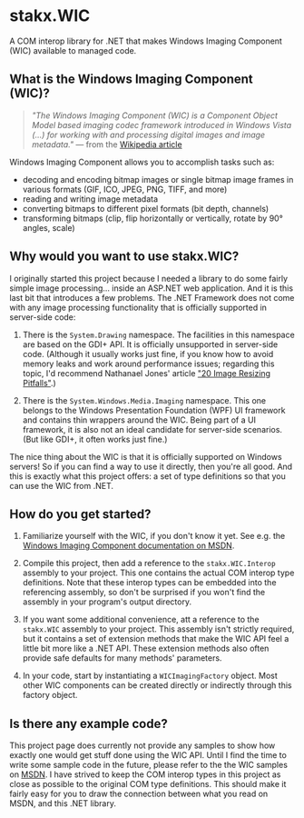 # stakx.WIC

A COM interop library for .NET that makes Windows Imaging Component (WIC) available to managed code.

## What is the Windows Imaging Component (WIC)?

> _"The Windows Imaging Component (WIC) is a Component Object Model based imaging codec framework
> introduced in Windows Vista (…) for working with and processing digital images and image metadata."_
> &mdash; from the [Wikipedia article](wikipedia)

 [wikipedia]: https://en.wikipedia.org/wiki/Windows_Imaging_Component

Windows Imaging Component allows you to accomplish tasks such as:

 * decoding and encoding bitmap images or single bitmap image frames in various formats (GIF, ICO, JPEG, PNG, TIFF, and more)
 * reading and writing image metadata
 * converting bitmaps to different pixel formats (bit depth, channels)
 * transforming bitmaps (clip, flip horizontally or vertically, rotate by 90° angles, scale)

## Why would you want to use stakx.WIC?

I originally started this project because I needed a library to do some fairly simple image processing…
inside an ASP.NET web application. And it is this last bit that introduces a few problems.
The .NET Framework does not come with any image processing functionality that is officially supported in server-side code:

 1. There is the `System.Drawing` namespace.
    The facilities in this namespace are based on the GDI+ API. It is officially unsupported in server-side code.
    (Although it usually works just fine, if you know how to avoid memory leaks and work around performance issues;
     regarding this topic, I'd recommend Nathanael Jones' article ["20 Image Resizing Pitfalls"][20-pitfalls].)
    
 2. There is the `System.Windows.Media.Imaging` namespace.
    This one belongs to the Windows Presentation Foundation (WPF) UI framework and contains thin wrappers around the WIC.
    Being part of a UI framework, it is also not an ideal candidate for server-side scenarios.
    (But like GDI+, it often works just fine.)

The nice thing about the WIC is that it is officially supported on Windows servers!
So if you can find a way to use it directly, then you're all good.
And this is exactly what this project offers: a set of type definitions so that you can use the WIC from .NET.

 [20-pitfalls]: http://www.nathanaeljones.com/blog/2009/20-image-resizing-pitfalls

## How do you get started?

 1. Familiarize yourself with the WIC, if you don't know it yet.
    See e.g. the [Windows Imaging Component documentation on MSDN][msdn].
 
 2. Compile this project, then add a reference to the `stakx.WIC.Interop` assembly to your project.
    This one contains the actual COM interop type definitions.
    Note that these interop types can be embedded into the referencing assembly, so don't be surprised if you won't find the assembly in your program's output directory.
 
 3. If you want some additional convenience, att a reference to the `stakx.WIC` assembly to your project.
    This assembly isn't strictly required, but it contains a set of extension methods that make the WIC API feel a little bit more like a .NET API.
    These extension methods also often provide safe defaults for many methods' parameters.
 
 3. In your code, start by instantiating a `WICImagingFactory` object.
    Most other WIC components can be created directly or indirectly through this factory object.
    
 [msdn]: https://msdn.microsoft.com/en-us/library/windows/desktop/ee719902.aspx

## Is there any example code?

This project page does currently not provide any samples to show how exactly one would get stuff done using the WIC API.
Until I find the time to write some sample code in the future, please refer to the the WIC samples on [MSDN].
I have strived to keep the COM interop types in this project as close as possible to the original COM type definitions.
This should make it fairly easy for you to draw the connection between what you read on MSDN, and this .NET library.
